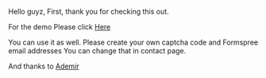 Hello guyz, 
First, thank you for checking this out.

For the demo Please click <a href="https://sharoof.netlify.app/">Here</a>


You can use it as well.
Please create your own captcha code and Formspree email addresses
    You can change that in contact page.

And thanks to <a href="https://github.com/Ade-mir">Ademir</a>

